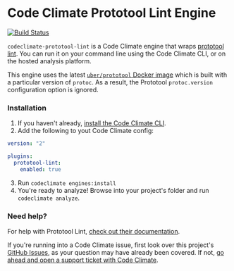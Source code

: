 # Code Climate Prototool Lint Engine

[![Build Status][badge]][repo]

[badge]: https://github.com/esilkensen/codeclimate-prototool-lint/workflows/build/badge.svg
[repo]: https://github.com/esilkensen/codeclimate-prototool-lint

`codeclimate-prototool-lint` is a Code Climate engine that wraps
[prototool lint](https://github.com/uber/prototool#prototool-lint). You can run it on your command line using the Code
Climate CLI, or on the hosted analysis platform.

This engine uses the latest [`uber/prototool` Docker image](https://hub.docker.com/r/uber/prototool) which is built with
a particular version of `protoc`. As a result, the Prototool `protoc.version` configuration option is ignored.

### Installation

1. If you haven't already, [install the Code Climate CLI](https://github.com/codeclimate/codeclimate).
2. Add the following to yout Code Climate config:

```yaml
version: "2"

plugins:
  prototool-lint:
    enabled: true
```

3. Run `codeclimate engines:install`
4. You're ready to analyze! Browse into your project's folder and run `codeclimate analyze`.

### Need help?

For help with Prototool Lint, [check out their documentation](https://github.com/uber/prototool/blob/dev/docs/lint.md).

If you're running into a Code Climate issue, first look over this project's
[GitHub Issues](https://github.com/esilkensen/codeclimate-prototool-lint/issues), as your question may have already been
covered. If not, [go ahead and open a support ticket with Code Climate](https://codeclimate.com/help).
